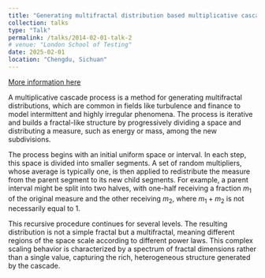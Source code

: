 ```yaml
---
title: "Generating multifractal distribution based multiplicative cascade process"
collection: talks
type: "Talk"
permalink: /talks/2014-02-01-talk-2
# venue: "London School of Testing"
date: 2025-02-01
location: "Chengdu, Sichuan"
---
```


[More information here](http://example2.com)

A multiplicative cascade process is a method for generating multifractal distributions, which are common in fields like turbulence and finance to model intermittent and highly irregular phenomena. The process is iterative and builds a fractal-like structure by progressively dividing a space and distributing a measure, such as energy or mass, among the new subdivisions.

The process begins with an initial uniform space or interval. In each step, this space is divided into smaller segments. A set of random multipliers, whose average is typically one, is then applied to redistribute the measure from the parent segment to its new child segments. For example, a parent interval might be split into two halves, with one-half receiving a fraction $m_1$ of the original measure and the other receiving $m_2$, where $m_1 + m_2$ is not necessarily equal to 1.

This recursive procedure continues for several levels. The resulting distribution is not a simple fractal but a multifractal, meaning different regions of the space scale according to different power laws. This complex scaling behavior is characterized by a spectrum of fractal dimensions rather than a single value, capturing the rich, heterogeneous structure generated by the cascade.
